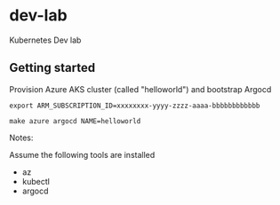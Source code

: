 # dev-lab
Kubernetes Dev lab

## Getting started

Provision Azure AKS cluster (called "helloworld") and bootstrap Argocd

```
export ARM_SUBSCRIPTION_ID=xxxxxxxx-yyyy-zzzz-aaaa-bbbbbbbbbbbb

make azure argocd NAME=helloworld
```

Notes:

Assume the following tools are installed

* az
* kubectl
* argocd

